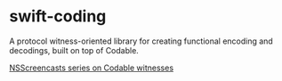 # swift-coding

A protocol witness-oriented library for creating functional encoding and decodings, built on top of Codable.

[NSScreencasts series on Codable witnesses](https://nsscreencast.com/series/54-codable-witnesses)
